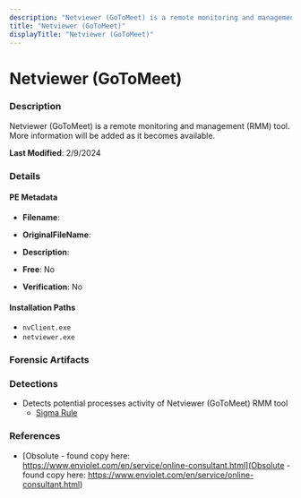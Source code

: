 ```yaml
---
description: "Netviewer (GoToMeet) is a remote monitoring and management (RMM) tool. More information will be added as it becomes available."
title: "Netviewer (GoToMeet)"
displayTitle: "Netviewer (GoToMeet)"
---
```




# Netviewer (GoToMeet)


### Description

Netviewer (GoToMeet) is a remote monitoring and management (RMM) tool. More information will be added as it becomes available.



**Last Modified**: 2/9/2024

### Details


#### PE Metadata
- **Filename**: 
- **OriginalFileName**: 
- **Description**: 


- **Free**: No

- **Verification**: No




#### Installation Paths
- `nvClient.exe`
- `netviewer.exe`

### Forensic Artifacts






### Detections
- Detects potential processes activity of Netviewer (GoToMeet) RMM tool
  - [Sigma Rule](https://github.com/magicsword-io/LOLRMM/blob/main/detections/sigma/netviewer__gotomeet__processes_sigma.yml)

### References
- [Obsolute - found copy here: https://www.enviolet.com/en/service/online-consultant.html](Obsolute - found copy here: https://www.enviolet.com/en/service/online-consultant.html)



